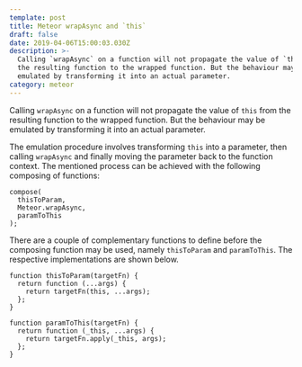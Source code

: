 ```yaml
---
template: post
title: Meteor wrapAsync and `this`
draft: false
date: 2019-04-06T15:00:03.030Z
description: >-
  Calling `wrapAsync` on a function will not propagate the value of `this` from
  the resulting function to the wrapped function. But the behaviour may be
  emulated by transforming it into an actual parameter.
category: meteor
---
```

Calling `wrapAsync` on a function will not propagate the value of `this` from the resulting function to the wrapped function. But the behaviour may be emulated by transforming it into an actual parameter.

The emulation procedure involves transforming `this` into a parameter, then calling `wrapAsync` and finally moving the parameter back to the function context. The mentioned process can be achieved with the following composing of functions:

```
compose(
  thisToParam,
  Meteor.wrapAsync,
  paramToThis
);
```
There are a couple of complementary functions to define before the composing function may be used, namely `thisToParam` and `paramToThis`. The respective implementations are shown below.

```
function thisToParam(targetFn) {
  return function (...args) {
    return targetFn(this, ...args);
  };
}
```

```
function paramToThis(targetFn) {
  return function (_this, ...args) {
    return targetFn.apply(_this, args);
  };
}
```

